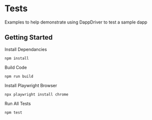 # Tests

Examples to help demonstrate using DappDriver to test a sample dapp

## Getting Started

Install Dependancies

```
npm install
```

Build Code

```
npm run build
```

Install Playwright Browser

```
npx playwright install chrome
```

Run All Tests

```
npm test
```
